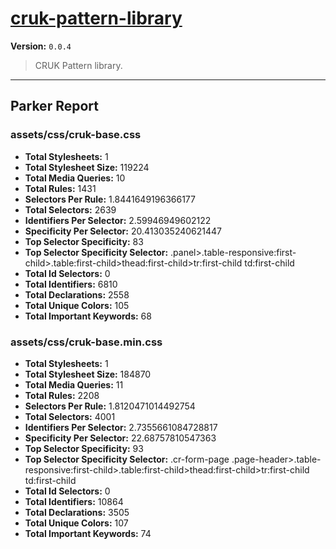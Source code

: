 # [cruk-pattern-library]( https://github.com/CRUKorg/cruk-pattern-library )

**Version:** `0.0.4`

> CRUK Pattern library.

* * *

## Parker Report

### assets/css/cruk-base.css

- **Total Stylesheets:** 1
- **Total Stylesheet Size:** 119224
- **Total Media Queries:** 10
- **Total Rules:** 1431
- **Selectors Per Rule:** 1.8441649196366177
- **Total Selectors:** 2639
- **Identifiers Per Selector:** 2.59946949602122
- **Specificity Per Selector:** 20.413035240621447
- **Top Selector Specificity:** 83
- **Top Selector Specificity Selector:** .panel>.table-responsive:first-child>.table:first-child>thead:first-child>tr:first-child td:first-child
- **Total Id Selectors:** 0
- **Total Identifiers:** 6810
- **Total Declarations:** 2558
- **Total Unique Colors:** 105
- **Total Important Keywords:** 68

### assets/css/cruk-base.min.css

- **Total Stylesheets:** 1
- **Total Stylesheet Size:** 184870
- **Total Media Queries:** 11
- **Total Rules:** 2208
- **Selectors Per Rule:** 1.8120471014492754
- **Total Selectors:** 4001
- **Identifiers Per Selector:** 2.7355661084728817
- **Specificity Per Selector:** 22.68757810547363
- **Top Selector Specificity:** 93
- **Top Selector Specificity Selector:** .cr-form-page .page-header>.table-responsive:first-child>.table:first-child>thead:first-child>tr:first-child td:first-child
- **Total Id Selectors:** 0
- **Total Identifiers:** 10864
- **Total Declarations:** 3505
- **Total Unique Colors:** 107
- **Total Important Keywords:** 74
